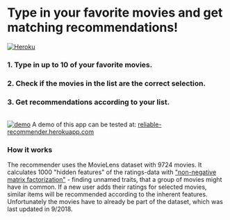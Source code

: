 # Type in your favorite movies and get matching recommendations!
[![Heroku](https://github.com/dhalenok/pyheroku-badge/raw/master/img/deployed.svg)](https://reliable-recommender.herokuapp.com)

### 1. Type in up to 10 of your favorite movies.
### 2. Check if the movies in the list are the correct selection.
### 3. Get recommendations according to your list.
\
[![demo](./img/reliable-recommender.gif)](https://reliable-recommender.herokuapp.com)
A demo of this app can be tested at: [reliable-recommender.herokuapp.com](https://reliable-recommender.herokuapp.com)

### How it works
The recommender uses the MovieLens dataset with 9724 movies.
It calculates 1000 "hidden features" of the ratings-data with ["non-negative matrix factorization"](https://en.wikipedia.org/wiki/Non-negative_matrix_factorization) - finding unnamed traits, that a group of movies might have in common. If a new user adds their ratings for selected movies, similar items will be recommended according to the inherent features. Unfortunately the movies have to already be part of the dataset, which was last updated in 9/2018.


